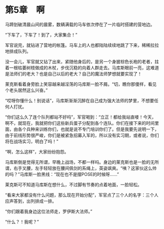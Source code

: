# 第5章　啊

马蹄划破清晨山间的晨雾，数辆满载的马车依次停在了一片临时搭建的营地边。

“下车了，下车了！到了，大家集合！”

军官说完，就钻进了营地的帐篷。马车上的人也都陆陆续续地跳了下来，稀稀拉拉地排成队列。

没一会儿，军官就又钻了出来，紧随他身后的，是另一个身披棕色长袍的老者，拄着一根枯萎树枝做成的木杖，步伐沉稳的向着人群走去。马库斯眼前一亮，这难道是法师们的老大？也是自己以后的老大？自己的魔法师梦想就要实现了！

莱克斯看着身旁脸上笑容越来越淫荡的马库斯一脸不屑。“切，瞧你那傻样，看见个老头居然这么兴奋。”

“哎呀你懂什么！别说话”，马库斯渐渐沉醉在自己成为强大法师的梦里，不想要任何人打扰。

“你们这么久了连个队列都站不好吗”，军官喝到：“立正！都给我站直喽！今天，啊不，就现在，我就把你们这些新兵蛋子分配到各个连队。你们在接下来的时间里面，由各个兵种来训练你们，也就是说不专门培训你们了。但是我要先说明一下，由于前线形势很严峻，你们是被紧急招募入军的，所以没有实习期，或者说，你们将在战场实习，明白了吗！”

“啊，怎么这样”，大家纷纷抱怨。

马库斯倒是觉得无所谓，早晚上战场，不都一样吗。身边的莱克斯也是一脸的无所谓，右手叉腰，左手轻轻放在腰间佩剑的系绳上，英姿飒爽。“咦？这家伙这么帅的吗？”马库斯一脸黑线：“现在也不是摆POSE的时候呀……”

莱克斯可不知道马库斯在想什么，不过脚有节奏的点着地面，一脸轻松。

“看来大家都没有什么问题，那么现在开始分配”，军官点了三个人的名字：三个人应声答到，出列排成一排。

“你们跟着我身边这位法师走，罗伊斯大法师。”

“什么？！我呢？”

